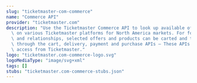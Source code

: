 ```yaml
---
slug: "ticketmaster-com-commerce"
name: "Commerce API"
provider: "ticketmaster.com"
description: "Use the Ticketmaster Commerce API to look up available offers and products\
  \ on various Ticketmaster platforms for North America markets. For formal partnerships\
  \ and relationships, selected offers and products can be carted and transacted on\
  \ through the cart, delivery, payment and purchase APIs – These APIs require approved\
  \ access from Ticketmaster."
logo: "ticketmaster.com-commerce-logo.svg"
logoMediaType: "image/svg+xml"
tags: []
stubs: "ticketmaster.com-commerce-stubs.json"
---
```

